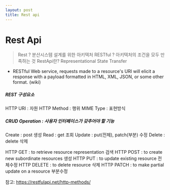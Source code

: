```yaml
---
layout: post
title: Rest api
---
```




# Rest Api
> Rest ? 분산시스템 설계를 위한 아키텍처
> RESTful ? 아키텍처의 조건을 모두 만족하는 것
> RestApi란? Representational State Transfer

- RESTful Web service, requests made to a resource's URI will elicit a response with a payload formatted in HTML, XML, JSON, or some other format. (wiki)

##### REST 구성요소
HTTP URI : 자원
HTTP Method : 행위
MIME Type : 표현방식


##### CRUD Operation : 사용자 인터페이스가 갖추어야 할 기능
Create : post 생성
Read : get 조회
Update : put(전체), patch(부분) 수정
Delete : delete 삭제

HTTP GET : to retrieve resource representation 검색
HTTP POST : to create new subordinate resources 생성
HTTP PUT : to update existing resource 전체수정
HTTP DELETE : to delete resource 삭제
HTTP PATCH : to make partial update on a resource 부분수정


참고: https://restfulapi.net/http-methods/